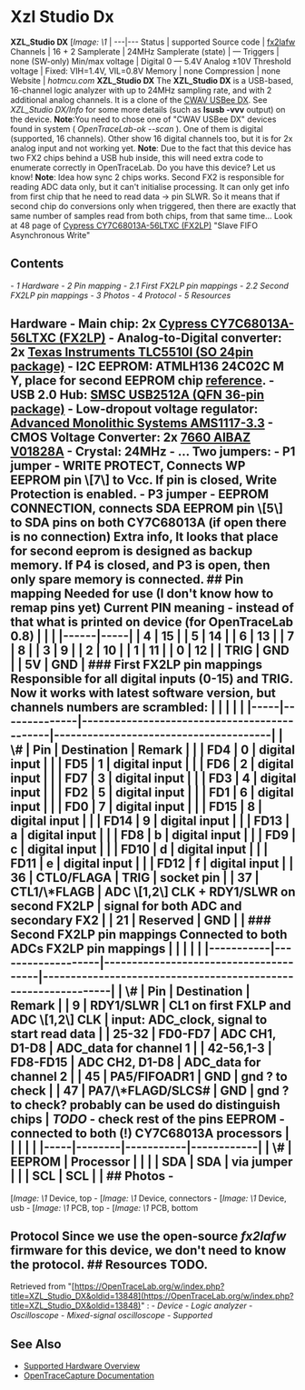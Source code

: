 # Xzl Studio Dx
**XZL_Studio DX** [*Image: \1* |
---|---
Status | supported
Source code | [fx2lafw](http://github.com/OpenTraceLab/?p=OpenTraceCapture.git;a=tree;f=src/hardware/fx2lafw)
Channels | 16 + 2
Samplerate | 24MHz
Samplerate (state) | —
Triggers | none (SW-only)
Min/max voltage | Digital 0 — 5.4V
Analog ±10V
Threshold voltage | Fixed: VIH=1.4V, VIL=0.8V
Memory | none
Compression | none
Website | *hotmcu.com*
**XZL_Studio DX** The **XZL_Studio DX** is a USB-based, 16-channel logic analyzer with up to 24MHz sampling rate, and with 2 additional analog channels. It is a clone of the [CWAV USBee DX](https://OpenTraceLab.org/w/index.php?title=CWAV_USBee_DX&action=edit&redlink=1 "CWAV USBee DX \(page does not exist\)"). See *XZL_Studio DX/Info* for some more details (such as **lsusb -vvv** output) on the device. **Note**:You need to chose one of "CWAV USBee DX" devices found in system ( *OpenTraceLab-ok --scan* ). One of them is digital (supported, 16 channels). Other show 16 digital channels too, but it is for 2x analog input and not working yet. **Note**: Due to the fact that this device has two FX2 chips behind a USB hub inside, this will need extra code to enumerate correctly in OpenTraceLab. Do you have this device? Let us know! **Note**: Idea how sync 2 chips works. Second FX2 is responsible for reading ADC data only, but it can't initialise processing. It can only get info from first chip that he need to read data -\> pin SLWR. So it means that if second chip do conversions only when triggered, then there are exactly that same number of samples read from both chips, from that same time... Look at 48 page of [Cypress CY7C68013A-56LTXC (FX2LP)](http://www.cypress.com/?docID=45142#page=48) "Slave FIFO Asynchronous Write"
## Contents
\- *1 Hardware* \- *2 Pin mapping* \- *2.1 First FX2LP pin mappings* \- *2.2 Second FX2LP pin mappings* \- *3 Photos* \- *4 Protocol* \- *5 Resources*
## Hardware \- **Main chip**: 2x [Cypress CY7C68013A-56LTXC (FX2LP)](http://www.cypress.com/?docID=45142) \- **Analog-to-Digital converter**: 2x [Texas Instruments TLC5510I (SO 24pin package)](http://www.ti.com/lit/ds/symlink/tlc5510.pdf) \- **I2C EEPROM**: ATMLH136 24C02C M Y, place for second EEPROM chip [reference](http://ww1.microchip.com/downloads/en/DeviceDoc/21202J.pdf). \- **USB 2.0 Hub**: [SMSC USB2512A (QFN 36-pin package)](http://www.mouser.com/catalog/specsheets/2512adb.pdf) \- **Low-dropout voltage regulator**: [Advanced Monolithic Systems AMS1117-3.3](http://www.advanced-monolithic.com/pdf/ds1117.pdf) \- **CMOS Voltage Converter**: 2x [7660 AIBAZ V01828A](https://www.ti.com/lit/ds/symlink/lmc7660.pdf) \- **Crystal**: 24MHz \- ... Two jumpers: \- **P1** jumper - WRITE PROTECT, Connects WP EEPROM pin \\[7\\] to Vcc. If pin is closed, Write Protection is enabled. \- **P3** jumper - EEPROM CONNECTION, connects SDA EEPROM pin \\[5\\] to SDA pins on both CY7C68013A (if open there is no connection) Extra info, It looks that place for second eeprom is designed as backup memory. If P4 is closed, and P3 is open, then only spare memory is connected. ## Pin mapping Needed for use (I don't know how to remap pins yet) Current PIN meaning - instead of that what is printed on device (for OpenTraceLab 0.8) | | | |------|-----| | 4 | 15 | | 5 | 14 | | 6 | 13 | | 7 | 8 | | 3 | 9 | | 2 | 10 | | 1 | 11 | | 0 | 12 | | TRIG | GND | | 5V | GND | ### First FX2LP pin mappings Responsible for all digital inputs (0-15) and TRIG. Now it works with latest software version, but channels numbers are scrambled: | | | | | |-----|--------------|---------------------------------------------|---------------------------------------| | \\# | Pin | Destination | Remark | | | FD4 | 0 | digital input | | | FD5 | 1 | digital input | | | FD6 | 2 | digital input | | | FD7 | 3 | digital input | | | FD3 | 4 | digital input | | | FD2 | 5 | digital input | | | FD1 | 6 | digital input | | | FD0 | 7 | digital input | | | FD15 | 8 | digital input | | | FD14 | 9 | digital input | | | FD13 | a | digital input | | | FD8 | b | digital input | | | FD9 | c | digital input | | | FD10 | d | digital input | | | FD11 | e | digital input | | | FD12 | f | digital input | | 36 | CTL0/FLAGA | TRIG | socket pin | | 37 | CTL1/\\*FLAGB | ADC \\[1,2\\] CLK + RDY1/SLWR on second FX2LP | signal for both ADC and secondary FX2 | | 21 | Reserved | GND | | ### Second FX2LP pin mappings Connected to both ADCs FX2LP pin mappings | | | | | |-----------|-------------------|---------------------------------------|---------------------------------------------------------------| | \\# | Pin | Destination | Remark | | 9 | RDY1/SLWR | CL1 on first FXLP and ADC \\[1,2\\] CLK | input: ADC_clock, signal to start read data | | 25-32 | FD0-FD7 | ADC CH1, D1-D8 | ADC_data for channel 1 | | 42-56,1-3 | FD8-FD15 | ADC CH2, D1-D8 | ADC_data for channel 2 | | 45 | PA5/FIFOADR1 | GND | gnd ? to check | | 47 | PA7/\\*FLAGD/SLCS# | GND | gnd ? to check? **probably can be used do distinguish chips** | *TODO* - check rest of the pins EEPROM - connected to both (!) CY7C68013A processors | | | | | |-----|--------|-----------|------------| | \\# | EEPROM | Processor | | | | SDA | SDA | via jumper | | | SCL | SCL | | ## Photos \-
[*Image: \1*
Device, top
\-
[*Image: \1*
Device, connectors
\-
[*Image: \1*
Device, usb
\-
[*Image: \1*
PCB, top
\-
[*Image: \1*
PCB, bottom
## Protocol Since we use the open-source *fx2lafw* firmware for this device, we don't need to know the protocol. ## Resources TODO.
Retrieved from "[https://OpenTraceLab.org/w/index.php?title=XZL_Studio_DX&oldid=13848](https://OpenTraceLab.org/w/index.php?title=XZL_Studio_DX&oldid=13848)"
: \- *Device* \- *Logic analyzer* \- *Oscilloscope* \- *Mixed-signal oscilloscope* \- *Supported*
## See Also
- [Supported Hardware Overview](../supported-hardware.md)
- [OpenTraceCapture Documentation](../../opentracecapture/overview.md)

